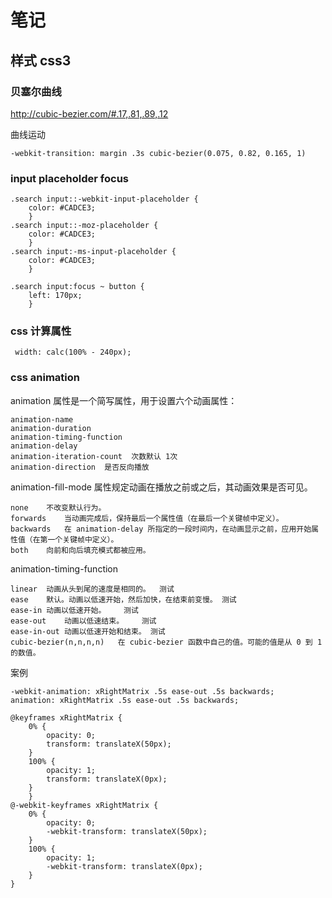 # 笔记


## 样式 css3

### 贝塞尔曲线

http://cubic-bezier.com/#.17,.81,.89,.12

曲线运动

    -webkit-transition: margin .3s cubic-bezier(0.075, 0.82, 0.165, 1)

### input placeholder focus

    .search input::-webkit-input-placeholder {
        color: #CADCE3;
        }
    .search input::-moz-placeholder {
        color: #CADCE3;
        }
    .search input:-ms-input-placeholder {
        color: #CADCE3;
        }

    .search input:focus ~ button {
        left: 170px;
        }

### css 计算属性

     width: calc(100% - 240px);

### css animation

animation 属性是一个简写属性，用于设置六个动画属性：

    animation-name
    animation-duration
    animation-timing-function
    animation-delay
    animation-iteration-count  次数默认 1次
    animation-direction  是否反向播放

animation-fill-mode 属性规定动画在播放之前或之后，其动画效果是否可见。

    none	不改变默认行为。
    forwards	当动画完成后，保持最后一个属性值（在最后一个关键帧中定义）。
    backwards	在 animation-delay 所指定的一段时间内，在动画显示之前，应用开始属性值（在第一个关键帧中定义）。
    both	向前和向后填充模式都被应用。

animation-timing-function

    linear	动画从头到尾的速度是相同的。	测试
    ease	默认。动画以低速开始，然后加快，在结束前变慢。	测试
    ease-in	动画以低速开始。	测试
    ease-out	动画以低速结束。	测试
    ease-in-out	动画以低速开始和结束。	测试
    cubic-bezier(n,n,n,n)	在 cubic-bezier 函数中自己的值。可能的值是从 0 到 1 的数值。

案例

    -webkit-animation: xRightMatrix .5s ease-out .5s backwards;
    animation: xRightMatrix .5s ease-out .5s backwards;

    @keyframes xRightMatrix {
        0% {
            opacity: 0;
            transform: translateX(50px);
        }
        100% {
            opacity: 1;
            transform: translateX(0px);
        }
        }
    @-webkit-keyframes xRightMatrix {
        0% {
            opacity: 0;
            -webkit-transform: translateX(50px);
        }
        100% {
            opacity: 1;
            -webkit-transform: translateX(0px);
        }
    }